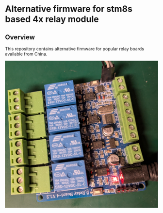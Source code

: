 Alternative firmware for stm8s based 4x relay module
====================================================

Overview
--------

This repository contains alternative firmware for popular relay boards
available from China.

![STM8S 4x Relay Board](images/stm8s_relay_board.jpeg)
